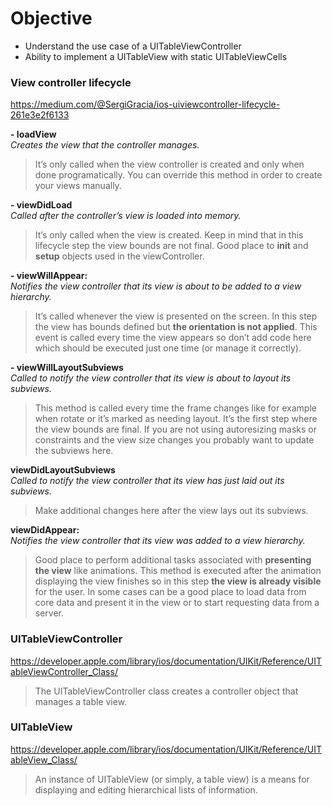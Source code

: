 # Objective
* Understand the use case of a UITableViewController
* Ability to implement a UITableView with static UITableViewCells

### View controller lifecycle
https://medium.com/@SergiGracia/ios-uiviewcontroller-lifecycle-261e3e2f6133  

**- loadView**  
*Creates the view that the controller manages.*  
> It’s only called when the view controller is created and only when done programatically. You can override this method in order to create your views manually.  

**- viewDidLoad**  
*Called after the controller’s view is loaded into memory.*  
> It’s only called when the view is created. Keep in mind that in this lifecycle step the view bounds are not final. Good place to **init** and **setup** objects used in the viewController.

**- viewWillAppear:**  
*Notifies the view controller that its view is about to be added to a view hierarchy.*  
> It’s called whenever the view is presented on the screen. In this step the view has bounds defined but **the orientation is not applied**. This event is called every time the view appears so don’t add code here which should be executed just one time (or manage it correctly).

**- viewWillLayoutSubviews**  
*Called to notify the view controller that its view is about to layout its subviews.*  
> This method is called every time the frame changes like for example when rotate or it’s marked as needing layout. It’s the first step where the view bounds are final. If you are not using autoresizing masks or constraints and the view size changes you probably want to update the subviews here.

**viewDidLayoutSubviews**  
*Called to notify the view controller that its view has just laid out its subviews.*  
> Make additional changes here after the view lays out its subviews.

**viewDidAppear:**  
*Notifies the view controller that its view was added to a view hierarchy.*  
> Good place to perform additional tasks associated with **presenting the view** like animations. This method is executed after the animation displaying the view finishes so in this step **the view is already visible** for the user. In some cases can be a good place to load data from core data and present it in the view or to start requesting data from a server.


### UITableViewController  
https://developer.apple.com/library/ios/documentation/UIKit/Reference/UITableViewController_Class/  
> The UITableViewController class creates a controller object that manages a table view.

### UITableView  
https://developer.apple.com/library/ios/documentation/UIKit/Reference/UITableView_Class/  
> An instance of UITableView (or simply, a table view) is a means for displaying and editing hierarchical lists of information.


